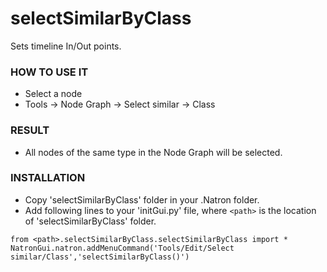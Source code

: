 # selectSimilarByClass

Sets timeline In/Out points.

### HOW TO USE IT

* Select a node
* Tools -> Node Graph -> Select similar -> Class

### RESULT

* All nodes of the same type in the Node Graph will be selected.

### INSTALLATION

* Copy 'selectSimilarByClass' folder in your .Natron folder.
* Add following lines to your 'initGui.py' file, where ``<path>`` is the location of 'selectSimilarByClass' folder.

```
from <path>.selectSimilarByClass.selectSimilarByClass import *
NatronGui.natron.addMenuCommand('Tools/Edit/Select similar/Class','selectSimilarByClass()')
```